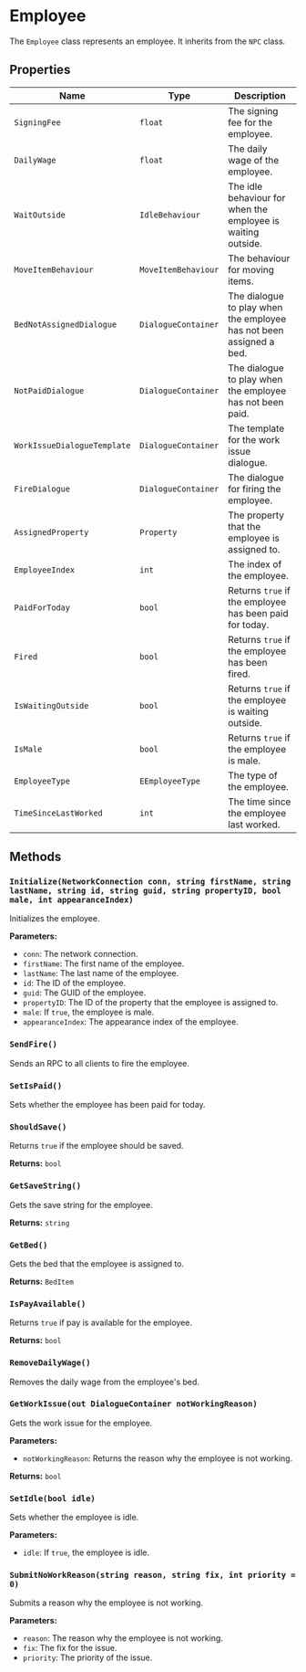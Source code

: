 # Employee

The `Employee` class represents an employee. It inherits from the `NPC` class.

## Properties

| Name | Type | Description |
| --- | --- | --- |
| `SigningFee` | `float` | The signing fee for the employee. |
| `DailyWage` | `float` | The daily wage of the employee. |
| `WaitOutside` | `IdleBehaviour` | The idle behaviour for when the employee is waiting outside. |
| `MoveItemBehaviour` | `MoveItemBehaviour` | The behaviour for moving items. |
| `BedNotAssignedDialogue` | `DialogueContainer` | The dialogue to play when the employee has not been assigned a bed. |
| `NotPaidDialogue` | `DialogueContainer` | The dialogue to play when the employee has not been paid. |
| `WorkIssueDialogueTemplate` | `DialogueContainer` | The template for the work issue dialogue. |
| `FireDialogue` | `DialogueContainer` | The dialogue for firing the employee. |
| `AssignedProperty` | `Property` | The property that the employee is assigned to. |
| `EmployeeIndex` | `int` | The index of the employee. |
| `PaidForToday` | `bool` | Returns `true` if the employee has been paid for today. |
| `Fired` | `bool` | Returns `true` if the employee has been fired. |
| `IsWaitingOutside` | `bool` | Returns `true` if the employee is waiting outside. |
| `IsMale` | `bool` | Returns `true` if the employee is male. |
| `EmployeeType` | `EEmployeeType` | The type of the employee. |
| `TimeSinceLastWorked` | `int` | The time since the employee last worked. |

## Methods

### `Initialize(NetworkConnection conn, string firstName, string lastName, string id, string guid, string propertyID, bool male, int appearanceIndex)`

Initializes the employee.

**Parameters:**

* `conn`: The network connection.
* `firstName`: The first name of the employee.
* `lastName`: The last name of the employee.
* `id`: The ID of the employee.
* `guid`: The GUID of the employee.
* `propertyID`: The ID of the property that the employee is assigned to.
* `male`: If `true`, the employee is male.
* `appearanceIndex`: The appearance index of the employee.

### `SendFire()`

Sends an RPC to all clients to fire the employee.

### `SetIsPaid()`

Sets whether the employee has been paid for today.

### `ShouldSave()`

Returns `true` if the employee should be saved.

**Returns:** `bool`

### `GetSaveString()`

Gets the save string for the employee.

**Returns:** `string`

### `GetBed()`

Gets the bed that the employee is assigned to.

**Returns:** `BedItem`

### `IsPayAvailable()`

Returns `true` if pay is available for the employee.

**Returns:** `bool`

### `RemoveDailyWage()`

Removes the daily wage from the employee's bed.

### `GetWorkIssue(out DialogueContainer notWorkingReason)`

Gets the work issue for the employee.

**Parameters:**

* `notWorkingReason`: Returns the reason why the employee is not working.

**Returns:** `bool`

### `SetIdle(bool idle)`

Sets whether the employee is idle.

**Parameters:**

* `idle`: If `true`, the employee is idle.

### `SubmitNoWorkReason(string reason, string fix, int priority = 0)`

Submits a reason why the employee is not working.

**Parameters:**

* `reason`: The reason why the employee is not working.
* `fix`: The fix for the issue.
* `priority`: The priority of the issue.
